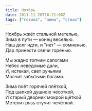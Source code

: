 ```yaml
---
title: Ноябрь
date: 2011-11-28T16:21:00Z
tags: ["готика", "зима", "стихи"]
---
```


Ноябрь жжёт стальной метелью,  
Зима в пути — конец веселью.  
Наш долг идти, и "нет" — сомненью,  
Дар принести свечи горенью.  

Мы жадно топчим сапогами  
Небес неведомые дали,  
И, истекая, свет ручьями  
Молчит забытыми богами.  

Зима поёт горячей плёткой,  
Под шапкой душною чесоткой,  
И старый дворник мокрой щёткой  
Метели грязь стучит чечёткой.  
